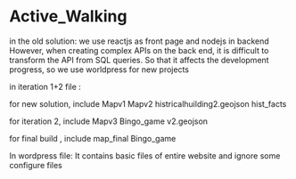 # Active_Walking
in the old solution:
we use reactjs as front page and nodejs in backend 
However, when creating complex APIs on the back end, it is difficult to transform the API from SQL queries. 
So that it affects the development progress, so we use worldpress for new projects

in iteration 1+2 file :

for new solution, include 
    Mapv1
	Mapv2
	histricalhuilding2.geojson
	hist_facts
	
for iteration 2, include
    Mapv3
    Bingo_game
    v2.geojson	
	
for final build , include
    map_final
    Bingo_game	
	
In wordpress file:
It contains basic files of entire website and ignore some configure files	